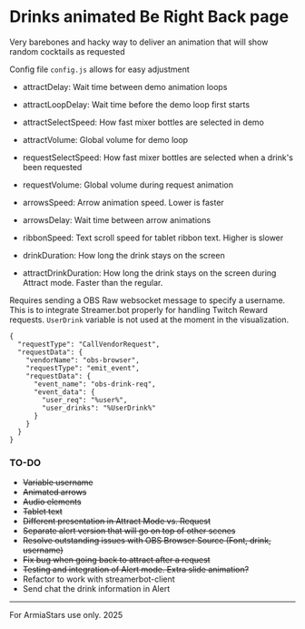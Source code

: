 # Drinks animated Be Right Back page

Very barebones and hacky way to deliver an animation that will show random cocktails as requested

Config file `config.js` allows for easy adjustment
- attractDelay: Wait time between demo animation loops
- attractLoopDelay: Wait time before the demo loop first starts
- attractSelectSpeed: How fast mixer bottles are selected in demo
- attractVolume: Global volume for demo loop

- requestSelectSpeed: How fast mixer bottles are selected when a drink's been requested
- requestVolume: Global volume during request animation

- arrowsSpeed: Arrow animation speed. Lower is faster
- arrowsDelay: Wait time between arrow animations

- ribbonSpeed: Text scroll speed for tablet ribbon text. Higher is slower

- drinkDuration: How long the drink stays on the screen
- attractDrinkDuration: How long the drink stays on the screen during Attract mode. Faster than the regular.


Requires sending a OBS Raw websocket message to specify a username. This is to integrate Streamer.bot properly for handling Twitch Reward requests. 
`UserDrink` variable is not used at the moment in the visualization.

```
{
  "requestType": "CallVendorRequest",
  "requestData": {
    "vendorName": "obs-browser",
    "requestType": "emit_event",
    "requestData": {
      "event_name": "obs-drink-req",
      "event_data": {
        "user_req": "%user%",
        "user_drinks": "%UserDrink%"
      }
    }
  }
}
```

### TO-DO
- ~~Variable username~~ 
- ~~Animated arrows~~
- ~~Audio elements~~
- ~~Tablet text~~
- ~~Different presentation in Attract Mode vs. Request~~
- ~~Separate alert version that will go on top of other scenes~~
- ~~Resolve outstanding issues with OBS Browser Source (Font, drink, username)~~
- ~~Fix bug when going back to attract after a request~~
- ~~Testing and integration of Alert mode. Extra slide animation?~~
- Refactor to work with streamerbot-client
- Send chat the drink information in Alert           
----


For ArmiaStars use only. 2025
